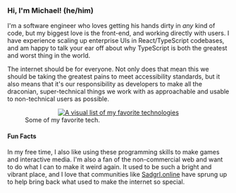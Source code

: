 <h3>Hi, I'm Michael! (he/him)</h3>

<p>
  I'm a software engineer who loves getting his hands dirty in <em>any</em> kind of code, but my biggest love is the front-end, and working directly with users. I have 
  experience scaling up enterprise UIs in React/TypeScript codebases, and am happy to talk your ear off about why TypeScript is both the greatest and worst thing in the world. 
</p>

<p>
  The internet should be for everyone. Not only does that mean this we should be taking the greatest pains to meet accessibility standards, but it also means that it's our 
  responsibility as developers to make all the draconian, super-technical things we work with as approachable and usable to non-technical users as possible.
</p>

<figure>
  <div align="center">
    <a href="https://skillicons.dev">
      <img
        src="https://skillicons.dev/icons?i=react,ts,postgres,css,js,py,html,nextjs,nodejs,express,redux,figma,vercel,vite"
        alt="A visual list of my favorite technologies"
      />
    </a>
  </div>
  <figcaption>Some of my favorite tech.</figcaption>
</figure>


<h4>Fun Facts</h4>
<p>
  In my free time, I also like using these programming skills to make games and interactive media. I'm also a fan of the non-commercial web and want to do what I can to make 
  it weird again. It used to be such a bright and vibrant place, and I love that communities like <a href="https://sadgrl.online/">Sadgrl.online</a> have sprung up to help 
  bring back what used to make the internet so special.
</p>

<!--
**Parkreiner/Parkreiner** is a ✨ _special_ ✨ repository because its `README.md` (this file) appears on your GitHub profile.

Here are some ideas to get you started:

- 🔭 I’m currently working on ...
- 🌱 I’m currently learning ...
- 👯 I’m looking to collaborate on ...
- 🤔 I’m looking for help with ...
- 💬 Ask me about ...
- 📫 How to reach me: ...
- 😄 Pronouns: ...
- ⚡ Fun fact: ...
-->
